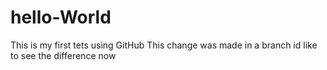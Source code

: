 # hello-World
 This is my first tets using GitHub
 This change was made in a branch id like to see the difference now
